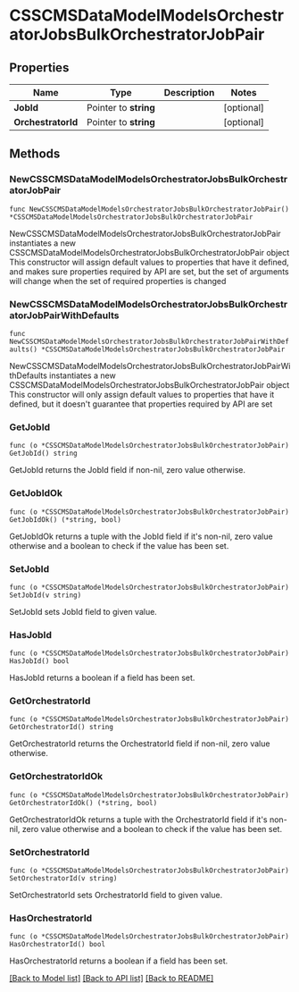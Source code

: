 # CSSCMSDataModelModelsOrchestratorJobsBulkOrchestratorJobPair

## Properties

Name | Type | Description | Notes
------------ | ------------- | ------------- | -------------
**JobId** | Pointer to **string** |  | [optional] 
**OrchestratorId** | Pointer to **string** |  | [optional] 

## Methods

### NewCSSCMSDataModelModelsOrchestratorJobsBulkOrchestratorJobPair

`func NewCSSCMSDataModelModelsOrchestratorJobsBulkOrchestratorJobPair() *CSSCMSDataModelModelsOrchestratorJobsBulkOrchestratorJobPair`

NewCSSCMSDataModelModelsOrchestratorJobsBulkOrchestratorJobPair instantiates a new CSSCMSDataModelModelsOrchestratorJobsBulkOrchestratorJobPair object
This constructor will assign default values to properties that have it defined,
and makes sure properties required by API are set, but the set of arguments
will change when the set of required properties is changed

### NewCSSCMSDataModelModelsOrchestratorJobsBulkOrchestratorJobPairWithDefaults

`func NewCSSCMSDataModelModelsOrchestratorJobsBulkOrchestratorJobPairWithDefaults() *CSSCMSDataModelModelsOrchestratorJobsBulkOrchestratorJobPair`

NewCSSCMSDataModelModelsOrchestratorJobsBulkOrchestratorJobPairWithDefaults instantiates a new CSSCMSDataModelModelsOrchestratorJobsBulkOrchestratorJobPair object
This constructor will only assign default values to properties that have it defined,
but it doesn't guarantee that properties required by API are set

### GetJobId

`func (o *CSSCMSDataModelModelsOrchestratorJobsBulkOrchestratorJobPair) GetJobId() string`

GetJobId returns the JobId field if non-nil, zero value otherwise.

### GetJobIdOk

`func (o *CSSCMSDataModelModelsOrchestratorJobsBulkOrchestratorJobPair) GetJobIdOk() (*string, bool)`

GetJobIdOk returns a tuple with the JobId field if it's non-nil, zero value otherwise
and a boolean to check if the value has been set.

### SetJobId

`func (o *CSSCMSDataModelModelsOrchestratorJobsBulkOrchestratorJobPair) SetJobId(v string)`

SetJobId sets JobId field to given value.

### HasJobId

`func (o *CSSCMSDataModelModelsOrchestratorJobsBulkOrchestratorJobPair) HasJobId() bool`

HasJobId returns a boolean if a field has been set.

### GetOrchestratorId

`func (o *CSSCMSDataModelModelsOrchestratorJobsBulkOrchestratorJobPair) GetOrchestratorId() string`

GetOrchestratorId returns the OrchestratorId field if non-nil, zero value otherwise.

### GetOrchestratorIdOk

`func (o *CSSCMSDataModelModelsOrchestratorJobsBulkOrchestratorJobPair) GetOrchestratorIdOk() (*string, bool)`

GetOrchestratorIdOk returns a tuple with the OrchestratorId field if it's non-nil, zero value otherwise
and a boolean to check if the value has been set.

### SetOrchestratorId

`func (o *CSSCMSDataModelModelsOrchestratorJobsBulkOrchestratorJobPair) SetOrchestratorId(v string)`

SetOrchestratorId sets OrchestratorId field to given value.

### HasOrchestratorId

`func (o *CSSCMSDataModelModelsOrchestratorJobsBulkOrchestratorJobPair) HasOrchestratorId() bool`

HasOrchestratorId returns a boolean if a field has been set.


[[Back to Model list]](../README.md#documentation-for-models) [[Back to API list]](../README.md#documentation-for-api-endpoints) [[Back to README]](../README.md)


